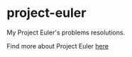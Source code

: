 # project-euler
My Project Euler's problems resolutions.
<p>Find more about Project Euler <a href="https://projecteuler.net/">here</a></p>
